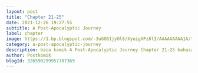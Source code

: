 ```yaml
---
layout: post 
title: "Chapter 21-25"
date: 2021-12-26 19:27:55
subtitle: A Post-Apocalyptic Journey
label: chapter
image: https://1.bp.blogspot.com/-3uGO61jyOl8/XyuigXPz8lI/AAAAAAAAA1A/ty5_UF9TT0MDvF5x5Q8852dZUxs4Y32jQCLcBGAsYHQ/s72-c/A-Post-Apocalyptic-Journe.jpg
category: a-post-apocalyptic-journey
description: baca komik A Post-Apocalyptic Journey Chapter 21-25 bahasa indonesia 
author: Postkomik
blogId: 326590299957707369
---
```

